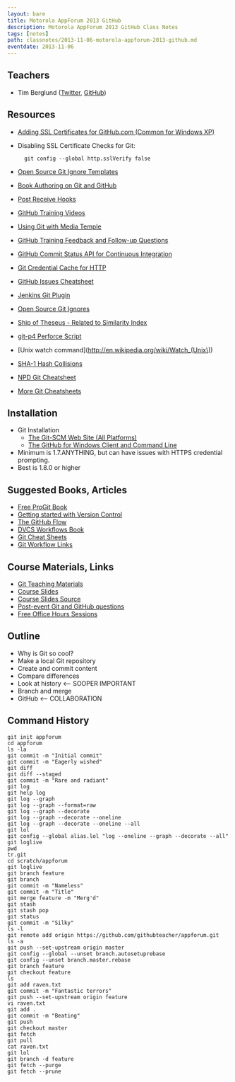 ```yaml
---
layout: bare
title: Motorola AppForum 2013 GitHub
description: Motorola AppForum 2013 GitHub Class Notes
tags: [notes]
path: classnotes/2013-11-06-motorola-appforum-2013-github.md
eventdate: 2013-11-06
---
```


## Teachers
* Tim Berglund ([Twitter](http://twitter.com/tlberglund), [GitHub](https://github.com/tlberglund))

## Resources

* [Adding SSL Certificates for GitHub.com (Common for Windows XP)](http://stackoverflow.com/questions/3777075/https-github-access/4454754#4454754)
* Disabling SSL Certificate Checks for Git:

        git config --global http.sslVerify false
* [Open Source Git Ignore Templates](https://github.com/github/gitignore)
* [Book Authoring on Git and GitHub](http://teach.github.com/articles/book-authoring-using-git-and-github/)
* [Post Receive Hooks](https://help.github.com/articles/post-receive-hooks)
* [GitHub Training Videos](http://training.github.com/resources/videos/)
* [Using Git with Media Temple](http://carl-topham.com/theblog/post/using-git-media-temple/)
* [GitHub Training Feedback and Follow-up Questions](https://github.com/githubtraining/feedback/issues?state=open)
* [GitHub Commit Status API for Continuous Integration](https://github.com/blog/1227-commit-status-api)
* [Git Credential Cache for HTTP](http://teach.github.com/articles/lesson-git-credential-cache/)
* [GitHub Issues Cheatsheet](http://teach.github.com/articles/github-issues-cheatsheet/)
* [Jenkins Git Plugin](https://wiki.jenkins-ci.org/display/JENKINS/Git+Plugin)
* [Open Source Git Ignores](https://github.com/github/gitignore)
* [Ship of Theseus - Related to Similarity Index](http://en.wikipedia.org/wiki/Ship_of_Theseus)
* [git-p4 Perforce Script](http://answers.perforce.com/articles/KB_Article/Git-P4)
* [Unix watch command](http://en.wikipedia.org/wiki/Watch_(Unix\))
* [SHA-1 Hash Collisions](http://git-scm.com/book/ch6-1.html#A-SHORT-NOTE-ABOUT-SHA-1)
* [NPD Git Cheatsheet](http://ndpsoftware.com/git-cheatsheet.html)
* [More Git Cheatsheets](http://teach.github.com/articles/git-cheatsheets/)

## Installation
* Git Installation
    * [The Git-SCM Web Site (All Platforms)](http://git-scm.com)
    * [The GitHub for Windows Client and Command Line](http://windows.github.com)
* Minimum is 1.7.ANYTHING, but can have issues with HTTPS credential prompting.
* Best is 1.8.0 or higher

## Suggested Books, Articles
* [Free ProGit Book](http://git-scm.com/book)
* [Getting started with Version Control](http://teach.github.com/articles/lesson-new-to-version-control/)
* [The GitHub Flow](http://scottchacon.com/2011/08/31/github-flow.html)
* [DVCS Workflows Book](https://github.com/zkessin/dvcs-workflows)
* [Git Cheat Sheets](http://teach.github.com/articles/git-cheatsheets/)
* [Git Workflow Links](https://pinboard.in/u:matthew.mccullough/t:git+workflow)

## Course Materials, Links
* [Git Teaching Materials](http://teach.github.com)
* [Course Slides](http://teach.github.com/presentations/)
* [Course Slides Source](https://github.com/github/teach.github.com/tree/gh-pages/presentations)
* [Post-event Git and GitHub questions](https://github.com/githubtraining/feedback/)
* [Free Office Hours Sessions](http://training.github.com/web/free-classes/)


## Outline

* Why is Git so cool?
* Make a local Git repository
* Create and commit content
* Compare differences
* Look at history <-- SOOPER IMPORTANT
* Branch and merge
* GitHub <-- COLLABORATION


## Command History

    git init appforum
    cd appforum
    ls -la
    git commit -m "Initial commit"
    git commit -m "Eagerly wished"
    git diff
    git diff --staged
    git commit -m "Rare and radiant"
    git log
    git help log
    git log --graph
    git log --graph --format=raw
    git log --graph --decorate
    git log --graph --decorate --oneline
    git log --graph --decorate --oneline --all
    git lol
    git config --global alias.lol "log --oneline --graph --decorate --all"
    git loglive
    pwd
    tr.git
    cd scratch/appforum
    git loglive
    git branch feature
    git branch
    git commit -m "Nameless"
    git commit -m "Title"
    git merge feature -m "Merg'd"
    git stash
    git stash pop
    git status
    git commit -m "Silky"
    ls -l
    git remote add origin https://github.com/githubteacher/appforum.git
    ls -a
    git push --set-upstream origin master
    git config --global --unset branch.autosetuprebase
    git config --unset branch.master.rebase
    git branch feature
    git checkout feature
    ls
    git add raven.txt
    git commit -m "Fantastic terrors"
    git push --set-upstream origin feature
    vi raven.txt
    git add .
    git commit -m "Beating"
    git push
    git checkout master
    git fetch
    git pull
    cat raven.txt
    git lol
    git branch -d feature
    git fetch --purge
    git fetch --prune





